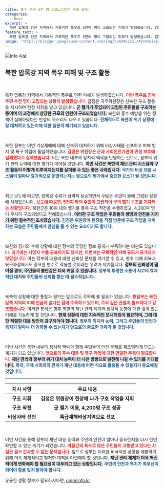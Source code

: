 ```yaml
---
title: 홍수 북한 5천 명 고립…김정은 구조 출동!
categories:
  - News
excerpt: >
  북한 압록강 인근 지역에서 기록적인 폭우로 5천여 명이 고립되는 피해가 발생했습니다. 김정은이 직접 구조 현장을 지휘하며 간부들을 질책했는데, 인명을 담보해야 할 기관의 무책임성을 강하게 비판했습니다. 군 헬기 투입과 대책 소집에도 불구하고 상황은 긴급합니다.
feature_text: >
  북한 압록강 인근 지역에서 기록적인 폭우로 5천여 명이 고립되는 피해가 발생했습니다. 김정은이 직접 구조 현장을 지휘하며 간부들을 질책했는데, 인명을 담보해야 할 기관의 무책임성을 강하게 비판했습니다. 군 헬기 투입과 대책 소집에도 불구하고 상황은 긴급합니다.
image: 'https://blogger.googleusercontent.com/img/b/R29vZ2xl/AVvXsEixyZcFfHzMRdzZMjFBmAUKJYCLCGyLL1o632UiGVXcaFdKo_bkvkuCioo0uUKlGfBVcT3P84aROyZIXSBEx3Aw5nCQ3pTgDom1WDC4m8eifvWiAmWEEVb4x6G_l8C0QH225ldMjyaFvpxGEBGNO37VmDTDMHGhJPq73UglMfDca1-0aw/s1600/blogspot.png'
---
```


<p><img src="https://blogger.googleusercontent.com/img/b/R29vZ2xl/AVvXsEixyZcFfHzMRdzZMjFBmAUKJYCLCGyLL1o632UiGVXcaFdKo_bkvkuCioo0uUKlGfBVcT3P84aROyZIXSBEx3Aw5nCQ3pTgDom1WDC4m8eifvWiAmWEEVb4x6G_l8C0QH225ldMjyaFvpxGEBGNO37VmDTDMHGhJPq73UglMfDca1-0aw/s1600/blogspot.png" alt="info 속보" /></p>

<h2 data-ke-size="size26">북한 압록강 지역 폭우 피해 및 구조 활동</h2>

<p data-ke-size="size16">&nbsp;</p>

<p>북한 압록강 지역에서 기록적인 폭우로 인한 피해가 발생하였습니다. <b><span style="color: #ee2323;">이번 폭우로 인해 주민 수천 명이 고립되는 상황이 발생했습니다.</span></b> 김정은 국무위원장은 신속한 구조 활동을 지시하며 현장 지휘를 맡고 있습니다. <b><span style="background-color: #21538527;">군 헬기가 투입되어 고립된 주민들을 구조하는 중이며 이 과정에서 상당한 규모의 인원이 구조되었습니다.</span></b> 북한의 홍수 예방을 위한 정책이 실패하였다는 반성의 목소리도 나오고 있습니다. <b><span style="color: #1a5490;">전체적으로 북한이 위기 상황에 잘 대처하고 있는지에 대한 질문이 제기되고 있습니다.</span></b></p>

<p data-ke-size="size16">&nbsp;</p>

<p>북한 정부는 이번 기상재해에 대해 신속히 대처하기 위해 비상사태를 선포하고 피해 방지 및 복구 작업에 돌입하였습니다. <b><span style="color: #ee2323;">김정은 위원장은 군과 사회안전기관이 민생 보호에 실패했다고 질책했습니다.</span></b> 이는 북한 내부의 정치적 맥락을 반영하는 것으로, 정부의 위기 관리 능력에 대한 평가가 이어질 것입니다. <b><span style="background-color: #21538527;">이번 사건은 북한의 재난 관리 시스템과 구조 활동이 어떻게 이루어지는지를 살펴볼 수 있는 좋은 사례입니다.</span></b> <b><span style="color: #1a5490;">국가의 비상 대응 시스템이 얼마나 효과적으로 운영되는지는 앞으로의 평가에서 중요한 요소가 될 것입니다.</span></b></p>

<p data-ke-size="size16">&nbsp;</p>

<p>최근 보도에 따르면, 압록강 수위가 급격히 상승하면서 수많은 주민이 물에 고립된 상황에 처해있습니다. <b><span style="color: #ee2323;">보도에 따르면, 5천여 명의 주민이 고립되어 군의 헬기 구조를 기다리는 상황입니다.</span></b> 북한군은 10여 대의 헬기를 통해 구조 작전을 수행하였고, 4,200여 명이 무사히 구조되었다고 전해졌습니다. <b><span style="background-color: #21538527;">이러한 구조 작업은 주민들의 생명과 안전을 지키기 위한 필수적인 조치였습니다.</span></b> <b><span style="color: #1a5490;">김정은 위원장이 현장을 직접 방문해 구조 작업을 지휘하는 모습은 주민들에게 안심을 줄 수 있는 요소이기도 합니다.</span></b></p>

<p data-ke-size="size16">&nbsp;</p>

<p>북한의 경기와 수해 상황에 대한 정부의 투명한 정보 공개가 부족하다는 비판도 있습니다. <b><span style="color: #ee2323;">과거에는 사망자 수를 공표하기도 했지만, 이번에는 구체적인 피해 규모가 공개되지 않았습니다.</span></b> 이는 정부의 대응에 대한 신뢰성 문제를 야기할 수 있고, 향후 피해 회복과 복구과정에서도 중요한 변수로 작용할 것이라는 우려가 제기됩니다. <b><span style="background-color: #21538527;">정보의 신뢰성이 떨어질 경우, 주민들의 불안감은 더욱 커질 수 있습니다.</span></b> <b><span style="color: #1a5490;">정부의 투명한 소통이 사고의 효과적인 대처와 주민들의 신뢰를 쌓는 데 필수적입니다.</span></b></p>

<p data-ke-size="size16">&nbsp;</p>

<p>북측의 상황에 대한 통찰과 평가는 앞으로도 주목해 볼 필요가 있습니다. <b><span style="color: #ee2323;">통일부는 북한 남쪽 지역의 피해 언급이 없다는 점에 주목하고 있으며, 주의 깊은 관찰이 필요하다고 강조했습니다.</span></b> 이러한 분석은 향후 북한의 재난 관리 체계와 정치적 동향에 대한 깊이 있는 이해를 가능하게 할 것입니다. <b><span style="background-color: #21538527;">현재 상황에 대한 지속적인 모니터링이 필요하며, 그에 대한 적절한 대응 방안이 강구되어야 합니다.</span></b> <b><span style="color: #1a5490;">정부의 의지와 능력, 그리고 주민들의 안전과 복지가 얼마나 더 강화될 수 있는지가 앞으로의 중요한 과제가 될 것입니다.</span></b></p>

<p data-ke-size="size16">&nbsp;</p>

<p>이번 사건은 북한 내부의 정치적 맥락과 함께 주민들의 안전 문제를 재조명하게 만드는 계기가 되고 있습니다. <b><span style="color: #ee2323;">앞으로의 후속 대응 및 복구 작업에 대한 면밀한 주목이 필요합니다.</span></b> <b><span style="background-color: #21538527;">재난 관리와 정부의 위기 대처 능력이 더 나은 방향으로 발전해 나갈 수 있기를 기대합니다.</span></b> <b><span style="color: #1a5490;">특히, 국제 사회와의 관계가 재난 대응에 어떤 식으로 활용될 수 있을지가 중요해질 것입니다.</span></b></p>

<hr>

<table>
  <thead>
    <tr>
      <th style="text-align: center;"><b>지시 사항</b></th>
      <th style="text-align: center;"><b>주요 내용</b></th>
    </tr>
  </thead>
  <tbody>
    <tr>
      <td style="text-align: center; height: 17px;"><b>구조 지휘</b></td>
      <td style="text-align: center; height: 17px;"><b>김정은 위원장이 현장에 나가 구호 작업을 지휘</b></td>
    </tr>
    <tr>
      <td style="text-align: center; height: 17px;"><b>구조 작전</b></td>
      <td style="text-align: center; height: 17px;"><b>군 헬기 이용, 4,200명 구조 성공</b></td>
    </tr>
    <tr>
      <td style="text-align: center; height: 17px;"><b>비상사태 선언</b></td>
      <td style="text-align: center; height: 17px;"><b>특급재해비상지역으로 선포</b></td>
    </tr>
  </tbody>
</table>

<p data-ke-size="size16">&nbsp;</p>

<p>이번 사건을 통해 정부의 재난 대응 능력과 주민의 안전이 얼마나 중요한지를 다시 한번 확인할 수 있는 계기가 되었습니다. <b><span style="color: #ee2323;">며칠간의 폭우로 많은 주민들이 고통받고 있다는 사실은 결코 간과할 수 없는 문제입니다.</span></b> 앞으로 정부는 이러한 비극적인 상황을 예방하기 위해 더욱 체계적이고 철저한 대책을 마련해야 할 것입니다. <b><span style="background-color: #21538527;">재난 관리 체계가 더욱 혁신적이게 변화해야 할 필요성이 대두되고 있는 상황입니다.</span></b> <b><span style="color: #1a5490;">주민의 안전과 복지가 최우선이 되어야 함을 잊지 말아야 합니다.</span></b></p>
유용한 생활 정보가 필요하시다면, <a href="https://onioninfo.kr" rel="dofollow">onioninfo.kr</a>


